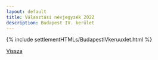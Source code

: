 ```yaml
---
layout: default
title: Választási névjegyzék 2022
description: Budapest IV. kerület
---
```


{% include settlementHTMLs/BudapestIVkeruuxlet.html %}

[Vissza](../)